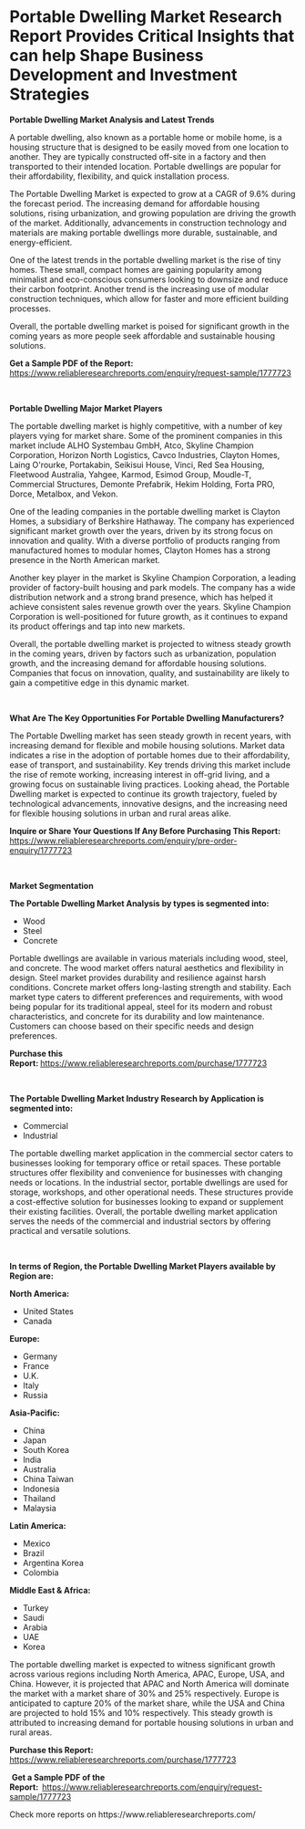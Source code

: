 <p><h1>Portable Dwelling Market Research Report Provides Critical Insights that can help Shape Business Development and Investment Strategies</h1></p><p><strong>Portable Dwelling Market Analysis and Latest Trends</strong></p>
<p><p>A portable dwelling, also known as a portable home or mobile home, is a housing structure that is designed to be easily moved from one location to another. They are typically constructed off-site in a factory and then transported to their intended location. Portable dwellings are popular for their affordability, flexibility, and quick installation process.</p><p>The Portable Dwelling Market is expected to grow at a CAGR of 9.6% during the forecast period. The increasing demand for affordable housing solutions, rising urbanization, and growing population are driving the growth of the market. Additionally, advancements in construction technology and materials are making portable dwellings more durable, sustainable, and energy-efficient.</p><p>One of the latest trends in the portable dwelling market is the rise of tiny homes. These small, compact homes are gaining popularity among minimalist and eco-conscious consumers looking to downsize and reduce their carbon footprint. Another trend is the increasing use of modular construction techniques, which allow for faster and more efficient building processes.</p><p>Overall, the portable dwelling market is poised for significant growth in the coming years as more people seek affordable and sustainable housing solutions.</p></p>
<p><strong>Get a Sample PDF of the Report:&nbsp;</strong> <a href="https://www.reliableresearchreports.com/enquiry/request-sample/1777723">https://www.reliableresearchreports.com/enquiry/request-sample/1777723</a></p>
<p>&nbsp;</p>
<p><strong>Portable Dwelling Major Market Players</strong></p>
<p><p>The portable dwelling market is highly competitive, with a number of key players vying for market share. Some of the prominent companies in this market include ALHO Systembau GmbH, Atco, Skyline Champion Corporation, Horizon North Logistics, Cavco Industries, Clayton Homes, Laing O'rourke, Portakabin, Seikisui House, Vinci, Red Sea Housing, Fleetwood Australia, Yahgee, Karmod, Esimod Group, Moudle-T, Commercial Structures, Demonte Prefabrik, Hekim Holding, Forta PRO, Dorce, Metalbox, and Vekon.</p><p>One of the leading companies in the portable dwelling market is Clayton Homes, a subsidiary of Berkshire Hathaway. The company has experienced significant market growth over the years, driven by its strong focus on innovation and quality. With a diverse portfolio of products ranging from manufactured homes to modular homes, Clayton Homes has a strong presence in the North American market.</p><p>Another key player in the market is Skyline Champion Corporation, a leading provider of factory-built housing and park models. The company has a wide distribution network and a strong brand presence, which has helped it achieve consistent sales revenue growth over the years. Skyline Champion Corporation is well-positioned for future growth, as it continues to expand its product offerings and tap into new markets.</p><p>Overall, the portable dwelling market is projected to witness steady growth in the coming years, driven by factors such as urbanization, population growth, and the increasing demand for affordable housing solutions. Companies that focus on innovation, quality, and sustainability are likely to gain a competitive edge in this dynamic market.</p></p>
<p>&nbsp;</p>
<p><strong>What Are The Key Opportunities For Portable Dwelling Manufacturers?</strong></p>
<p><p>The Portable Dwelling market has seen steady growth in recent years, with increasing demand for flexible and mobile housing solutions. Market data indicates a rise in the adoption of portable homes due to their affordability, ease of transport, and sustainability. Key trends driving this market include the rise of remote working, increasing interest in off-grid living, and a growing focus on sustainable living practices. Looking ahead, the Portable Dwelling market is expected to continue its growth trajectory, fueled by technological advancements, innovative designs, and the increasing need for flexible housing solutions in urban and rural areas alike.</p></p>
<p><strong>Inquire or Share Your Questions If Any Before Purchasing This Report:</strong> <a href="https://www.reliableresearchreports.com/enquiry/pre-order-enquiry/1777723">https://www.reliableresearchreports.com/enquiry/pre-order-enquiry/1777723</a></p>
<p>&nbsp;</p>
<p><strong>Market Segmentation</strong></p>
<p><strong>The Portable Dwelling Market Analysis by types is segmented into:</strong></p>
<p><ul><li>Wood</li><li>Steel</li><li>Concrete</li></ul></p>
<p><p>Portable dwellings are available in various materials including wood, steel, and concrete. The wood market offers natural aesthetics and flexibility in design. Steel market provides durability and resilience against harsh conditions. Concrete market offers long-lasting strength and stability. Each market type caters to different preferences and requirements, with wood being popular for its traditional appeal, steel for its modern and robust characteristics, and concrete for its durability and low maintenance. Customers can choose based on their specific needs and design preferences.</p></p>
<p><strong>Purchase this Report:&nbsp;</strong><a href="https://www.reliableresearchreports.com/purchase/1777723">https://www.reliableresearchreports.com/purchase/1777723</a></p>
<p>&nbsp;</p>
<p><strong>The Portable Dwelling Market Industry Research by Application is segmented into:</strong></p>
<p><ul><li>Commercial</li><li>Industrial</li></ul></p>
<p><p>The portable dwelling market application in the commercial sector caters to businesses looking for temporary office or retail spaces. These portable structures offer flexibility and convenience for businesses with changing needs or locations. In the industrial sector, portable dwellings are used for storage, workshops, and other operational needs. These structures provide a cost-effective solution for businesses looking to expand or supplement their existing facilities. Overall, the portable dwelling market application serves the needs of the commercial and industrial sectors by offering practical and versatile solutions.</p></p>
<p>&nbsp;</p>
<p><strong>In terms of Region, the Portable Dwelling Market Players available by Region are:</strong></p>
<p>
    <p> <strong> North America: </strong>
        <ul>
            <li>United States</li>
            <li>Canada</li>
        </ul>
        </p> 
    <p> <strong> Europe: </strong>
        <ul>
            <li>Germany</li>
            <li>France</li>
            <li>U.K.</li>
            <li>Italy</li>
            <li>Russia</li>
        </ul>
        </p> 
    <p> <strong> Asia-Pacific: </strong>
        <ul>
            <li>China</li>
            <li>Japan</li>
            <li>South Korea</li>
            <li>India</li>
            <li>Australia</li>
            <li>China Taiwan</li>
            <li>Indonesia</li>
            <li>Thailand</li>
            <li>Malaysia</li>
        </ul>
        </p> 
    <p> <strong> Latin America: </strong>
        <ul>
            <li>Mexico</li>
            <li>Brazil</li>
            <li>Argentina Korea</li>
            <li>Colombia</li>
        </ul>
        </p> 
    <p> <strong> Middle East & Africa: </strong>
        <ul>
            <li>Turkey</li>
            <li>Saudi</li>
            <li>Arabia</li>
            <li>UAE</li>
            <li>Korea</li>
        </ul>
    </p>
    </p>
<p><p>The portable dwelling market is expected to witness significant growth across various regions including North America, APAC, Europe, USA, and China. However, it is projected that APAC and North America will dominate the market with a market share of 30% and 25% respectively. Europe is anticipated to capture 20% of the market share, while the USA and China are projected to hold 15% and 10% respectively. This steady growth is attributed to increasing demand for portable housing solutions in urban and rural areas.</p></p>
<p><strong>Purchase this Report: </strong><a href="https://www.reliableresearchreports.com/purchase/1777723">https://www.reliableresearchreports.com/purchase/1777723</a></p>
<p>&nbsp;<strong>Get a Sample PDF of the Report:&nbsp;&nbsp;</strong><a href="https://www.reliableresearchreports.com/enquiry/request-sample/1777723">https://www.reliableresearchreports.com/enquiry/request-sample/1777723</a></p>
<p><strong></strong></p>
<p>Check more reports on https://www.reliableresearchreports.com/</p>